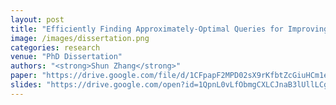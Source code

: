 ```yaml
---
layout: post
title: "Efficiently Finding Approximately-Optimal Queries for Improving Policies and Guaranteeing Safety"
image: /images/dissertation.png
categories: research
venue: "PhD Dissertation"
authors: "<strong>Shun Zhang</strong>"
paper: "https://drive.google.com/file/d/1CFpapF2MPD02sX9rKfbtZcGiuHCm1ea5/view?usp=sharing"
slides: "https://drive.google.com/open?id=1QpnL0vLfObmgCXLCJnaB3lUllLCgnIDq"
---
```

